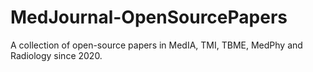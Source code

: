 # MedJournal-OpenSourcePapers
A collection of open-source papers in MedIA, TMI, TBME, MedPhy and Radiology since 2020.
